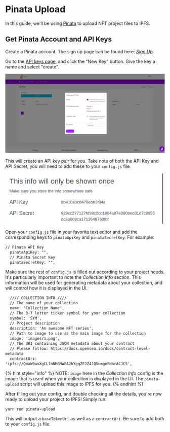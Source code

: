 # Pinata Upload

In this guide, we'll be using [Pinata](https://www.pinata.cloud) to upload NFT project files to IPFS.

## Get Pinata Account and API Keys

Create a Pinata account. The sign up page can be found here: [_Sign Up_](https://pinata.cloud/signup)_._

Go to the [API keys page](https://app.pinata.cloud/keys), and click the "New Key" button. Give the key a name and select "create".

![Creating an API key.](../../../.gitbook/assets/createKey.png)

This will create an API key pair for you. Take note of both the API Key and API Secret, you will need to add these to your `config.js` file.



![](../../../.gitbook/assets/keys.png)

Open your `config.js` file in your favorite text editor and add the corresponding keys to `pinataApiKey` and `pinataSecretKey`. For example:

```
// Pinata API Key
  pinataApiKey: "",
  // Pinata Secret Key
  pinataSecretKey: "",
```

Make sure the rest of `config.js` is filled out according to your project needs. It's particularly important to note the _Collection Info_ section. This information will be used for generating metadata about your collection, and will control how it is displayed in the UI.

```
  //// COLLECTION INFO ////
  // The name of your collection
  name: 'Collection Name',
  // The 3-7 letter ticker symbol for your collection
  symbol: 'SYM',
  // Project description
  description: 'An awesome NFT series',
  // Path to image to use as the main image for the collection
  image: 'images/1.png',
  // The URI containing JSON metadata about your contract
  // Please follow: https://docs.opensea.io/docs/contract-level-metadata
  contractUri: 'ipfs://QmaW9axXgCL7nNMBMWPA2hYgqZFJZ4JQ5nmgeFNnrACJC5',
```

{% hint style="info" %}
NOTE: `image` here in the _Collection Info_ config is the image that is used when your collection is displayed in the UI. The `pinata-upload` script will upload this image to IPFS for you.
{% endhint %}

After filling out your config, and double checking all the details, you're now ready to upload your project to IPFS! Simply run:

```
yarn run pinata-upload
```

This will output a `baseTokenUri` as well as a `contractUri`. Be sure to add _both_ to your `config.js` file.
